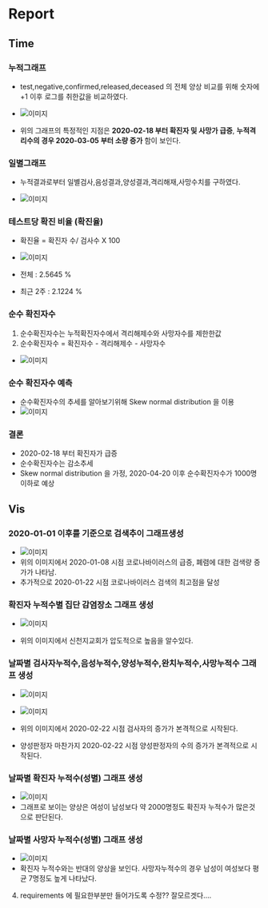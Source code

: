 # Report
## Time
### 누적그래프
* test,negative,confirmed,released,deceased 의 전체 양상 비교를 위해 숫자에 +1 이후 로그를 취한값을 비교하였다.

* ![이미지](https://github.com/kdj6394/COVID-19/blob/master/src/time_image/%EB%82%A0%EC%A7%9C%EB%B3%84%EC%9D%B8%EC%9B%90%EC%88%98(Log(1+N)).png?raw=true)


* 위의 그래프의 특정적인 지점은 __2020-02-18 부터 확진자 및 사망가 급증__, __누적격리수의 경우 2020-03-05 부터 소량 증가__ 함이 보인다.

### 일별그래프
* 누적결과로부터 일별검사,음성결과,양성결과,격리해재,사망수치를 구하였다.

* ![이미지](https://github.com/kdj6394/COVID-19/blob/master/src/time_image/%EB%82%A0%EC%A7%9C%EB%B3%84%EC%9D%B8%EC%9B%90%EC%88%98.png?raw=true)

### 테스트당 확진 비율 (확진율)
* 확진율 = 확진자 수/ 검사수 X 100

* ![이미지](https://github.com/kdj6394/COVID-19/blob/master/src/time_image/%EB%82%A0%EC%A7%9C%EB%B3%84%ED%99%95%EC%A7%84%EC%9C%A8.png?raw=true)


* 전체    : 2.5645 %
* 최근 2주        : 2.1224 %

### 순수 확진자수
1. 순수확진자수는 누적확진자수에서 격리해제수와 사망자수를 제한한값
2. 순수확진자수 = 확진자수 - 격리해제수 - 사망자수

* ![이미지](https://github.com/kdj6394/COVID-19/blob/master/src/time_image/%EB%82%A0%EC%A7%9C%EB%B3%84%EC%88%9C%EC%88%98%ED%99%95%EC%A7%84%EC%9E%90%EC%88%98.png?raw=true)


### 순수 확진자수 예측
* 순수확진자수의 추세를 알아보기위해 Skew normal distribution 을 이용
* ![이미지](https://github.com/kdj6394/COVID-19/blob/master/src/time_image/%EC%98%88%EC%B8%A1.png?raw=true)


### 결론
* 2020-02-18 부터 확진자가 급증
* 순수확진자수는 감소추세
* Skew normal distribution 을 가정, 2020-04-20 이후 순수확진자수가 1000명 이하로 예상


## Vis
### 2020-01-01 이후를 기준으로 검색추이 그래프생성

* ![이미지](https://github.com/kdj6394/COVID-19/blob/master/src/vis_image/%EA%B2%80%EC%83%89%EC%B6%94%EC%9D%B4.png?raw=true)
* 위의 이미지에서 2020-01-08 시점 코로나바이러스의 급증, 폐렴에 대한 검색량 증가가 나타남.
* 추가적으로 2020-01-22 시점 코로나바이러스 검색의 최고점을 달성


### 확진자 누적수별 집단 감염장소 그래프 생성
* ![이미지](https://github.com/kdj6394/COVID-19/blob/master/src/vis_image/%ED%99%95%EC%A7%84%EC%9E%90%EB%88%84%EC%A0%81%EC%88%98%EB%B3%84%20%EC%A7%91%EB%8B%A8%EA%B0%90%EC%97%BC%EC%9E%A5%EC%86%8C.png?raw=true)

* 위의 이미지에서 신천지교회가 압도적으로 높음을 알수있다.

### 날짜별 검사자누적수,음성누적수,양성누적수,완치누적수,사망누적수 그래프 생성
* ![이미지](https://github.com/kdj6394/COVID-19/blob/master/src/vis_image/%EB%82%A0%EC%A7%9C%EB%B3%84%20%EA%B2%80%EC%82%AC%EC%9E%90%20%EB%88%84%EC%A0%81%EC%88%98.png?raw=true)
* ![이미지](https://github.com/kdj6394/COVID-19/blob/master/src/vis_image/%EC%A7%84%EB%8B%A8%EB%B3%84%EB%88%84%EC%A0%81%EC%88%AB%EC%9E%90.png?raw=true)

* 위의 이미지에서 2020-02-22 시점 검사자의 증가가 본격적으로 시작된다.
* 양성판정자 마찬가지 2020-02-22 시점 양성판정자의 수의 증가가 본격적으로 시작된다.


### 날짜별 확진자 누적수(성별) 그래프 생성
* ![이미지](https://github.com/kdj6394/COVID-19/blob/master/src/vis_image/%EC%84%B1%EB%B3%84%EC%97%90%EB%94%B0%EB%A5%B8%20%ED%99%95%EC%A7%84%EC%9E%90%20%EB%88%84%EC%A0%81%EC%88%98.png?raw=true)
* 그래프로 보이는 양상은 여성이 남성보다 약 2000명정도 확진자 누적수가 많은것으로 판단된다.

### 날짜별 사망자 누적수(성별) 그래프 생성
 * ![이미지](https://github.com/kdj6394/COVID-19/blob/master/src/vis_image/%EC%84%B1%EB%B3%84%EC%97%90%EB%94%B0%EB%A5%B8%20%EB%82%A0%EC%A7%9C%EB%B3%84%20%EC%82%AC%EB%A7%9D%EC%9E%90%20%EB%88%84%EC%A0%81%EC%88%98.png?raw=true)
* 확진자 누적수와는 반대의 양상을 보인다. 사망자누적수의 경우 남성이 여성보다 평균 7명정도 높게 나타났다.


4. requirements 에 필요한부분만 들어가도록 수정?? 잘모르겟다....